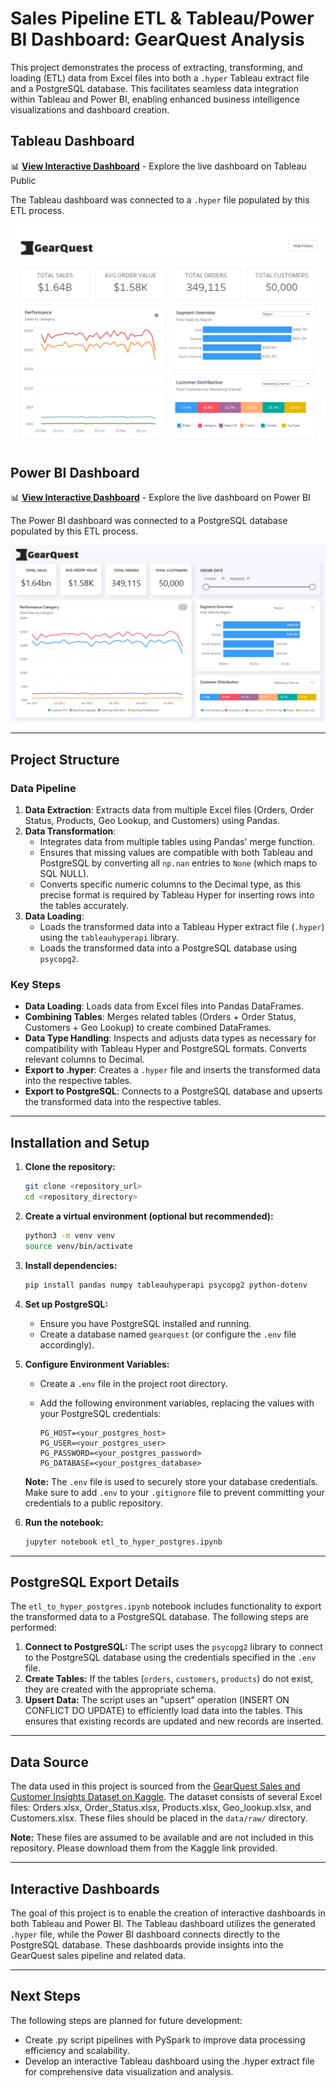 # Sales Pipeline ETL & Tableau/Power BI Dashboard: GearQuest Analysis

This project demonstrates the process of extracting, transforming, and loading (ETL) data from Excel files into both a `.hyper` Tableau extract file and a PostgreSQL database. This facilitates seamless data integration within Tableau and Power BI, enabling enhanced business intelligence visualizations and dashboard creation.

## Tableau Dashboard

📊 **[View Interactive Dashboard](https://public.tableau.com/views/gearquest/Dashboard?:language=en-US&:sid=&:redirect=auth&:display_count=n&:origin=viz_share_link)** - Explore the live dashboard on Tableau Public

The Tableau dashboard was connected to a `.hyper` file populated by this ETL process.

![GearQuest Sales Dashboard](dashboard_2_tableau.png)

## Power BI Dashboard

📊 **[View Interactive Dashboard](https://app.powerbi.com/view?r=eyJrIjoiNmYyZjMyNWMtYmE1OS00MjRlLWIxMzAtZjJlMmU4ZWQ4NmFhIiwidCI6IjVkNGNmODgzLTJlMzQtNGZlNi04ZDExLWE0ZWE5NTk0ZTQ0YyIsImMiOjF9)** - Explore the live dashboard on Power BI

The Power BI dashboard was connected to a PostgreSQL database populated by this ETL process.

![GearQuest Sales Dashboard](dashboard_1_power_bi.png)

---

## Project Structure

### **Data Pipeline**

1.  **Data Extraction**: Extracts data from multiple Excel files (Orders, Order Status, Products, Geo Lookup, and Customers) using Pandas.
2.  **Data Transformation**:
    -   Integrates data from multiple tables using Pandas' merge function.
    -   Ensures that missing values are compatible with both Tableau and PostgreSQL by converting all `np.nan` entries to `None` (which maps to SQL NULL).
    -   Converts specific numeric columns to the Decimal type, as this precise format is required by Tableau Hyper for inserting rows into the tables accurately.
3.  **Data Loading**:
    -   Loads the transformed data into a Tableau Hyper extract file (`.hyper`) using the `tableauhyperapi` library.
    -   Loads the transformed data into a PostgreSQL database using `psycopg2`.

### **Key Steps**

-   **Data Loading**: Loads data from Excel files into Pandas DataFrames.
-   **Combining Tables**: Merges related tables (Orders + Order Status, Customers + Geo Lookup) to create combined DataFrames.
-   **Data Type Handling**: Inspects and adjusts data types as necessary for compatibility with Tableau Hyper and PostgreSQL formats. Converts relevant columns to Decimal.
-   **Export to .hyper**: Creates a `.hyper` file and inserts the transformed data into the respective tables.
-   **Export to PostgreSQL**: Connects to a PostgreSQL database and upserts the transformed data into the respective tables.

---

## Installation and Setup

1.  **Clone the repository:**

    ```bash
    git clone <repository_url>
    cd <repository_directory>
    ```

2.  **Create a virtual environment (optional but recommended):**

    ```bash
    python3 -m venv venv
    source venv/bin/activate
    ```

3.  **Install dependencies:**

    ```bash
    pip install pandas numpy tableauhyperapi psycopg2 python-dotenv
    ```

4.  **Set up PostgreSQL:**

    -   Ensure you have PostgreSQL installed and running.
    -   Create a database named `gearquest` (or configure the `.env` file accordingly).

5.  **Configure Environment Variables:**

    -   Create a `.env` file in the project root directory.
    -   Add the following environment variables, replacing the values with your PostgreSQL credentials:

        ```
        PG_HOST=<your_postgres_host>
        PG_USER=<your_postgres_user>
        PG_PASSWORD=<your_postgres_password>
        PG_DATABASE=<your_postgres_database>
        ```

    **Note:**  The `.env` file is used to securely store your database credentials.  Make sure to add `.env` to your `.gitignore` file to prevent committing your credentials to a public repository.

6.  **Run the notebook:**

    ```bash
    jupyter notebook etl_to_hyper_postgres.ipynb
    ```

---

## PostgreSQL Export Details

The `etl_to_hyper_postgres.ipynb` notebook includes functionality to export the transformed data to a PostgreSQL database.  The following steps are performed:

1.  **Connect to PostgreSQL:**  The script uses the `psycopg2` library to connect to the PostgreSQL database using the credentials specified in the `.env` file.
2.  **Create Tables:**  If the tables (`orders`, `customers`, `products`) do not exist, they are created with the appropriate schema.
3.  **Upsert Data:**  The script uses an "upsert" operation (INSERT ON CONFLICT DO UPDATE) to efficiently load data into the tables.  This ensures that existing records are updated and new records are inserted.

---

## Data Source

The data used in this project is sourced from the [GearQuest Sales and Customer Insights Dataset on Kaggle](https://www.kaggle.com/datasets/dipunmohapatra/gearquest-sales-and-customer-insights-dataset). The dataset consists of several Excel files: Orders.xlsx, Order\_Status.xlsx, Products.xlsx, Geo\_lookup.xlsx, and Customers.xlsx. These files should be placed in the `data/raw/` directory.

**Note:** These files are assumed to be available and are not included in this repository. Please download them from the Kaggle link provided.

---

## Interactive Dashboards

The goal of this project is to enable the creation of interactive dashboards in both Tableau and Power BI. The Tableau dashboard utilizes the generated `.hyper` file, while the Power BI dashboard connects directly to the PostgreSQL database. These dashboards provide insights into the GearQuest sales pipeline and related data.

---

## Next Steps
The following steps are planned for future development:

- Create .py script pipelines with PySpark to improve data processing efficiency and scalability.
- Develop an interactive Tableau dashboard using the .hyper extract file for comprehensive data visualization and analysis.